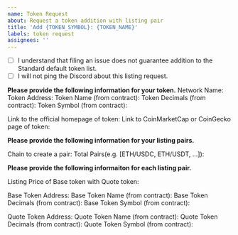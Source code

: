 ```yaml
---
name: Token Request
about: Request a token addition with listing pair
title: 'Add {TOKEN_SYMBOL}: {TOKEN_NAME}'
labels: token request
assignees: ''
---
```


- [ ] I understand that filing an issue does not guarantee addition to the Standard default token list.
- [ ] I will not ping the Discord about this listing request.

**Please provide the following information for your token.**
Network Name:
Token Address: 
Token Name (from contract): 
Token Decimals (from contract): 
Token Symbol (from contract):  

Link to the official homepage of token:
Link to CoinMarketCap or CoinGecko page of token: 

**Please provide the following information for your listing pairs.**

Chain to create a pair: 
Total Pairs(e.g. [ETH/USDC, ETH/USDT, ...]):

**Please provide the following informaiton for each listing pair.**

Listing Price of Base token with Quote token:

Base Token Address:
Base Token Name (from contract): 
Base Token Decimals (from contract): 
Base Token Symbol (from contract):

Quote Token Address:
Quote Token Name (from contract): 
Quote Token Decimals (from contract): 
Quote Token Symbol (from contract):

